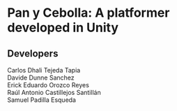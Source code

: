 # Pan y Cebolla: A platformer developed in Unity
## Developers
Carlos Dhali Tejeda Tapia<br>
Davide Dunne Sanchez<br>
Erick Eduardo Orozco Reyes<br>
Raúl Antonio Castillejos Santillán<br>
Samuel Padilla Esqueda

